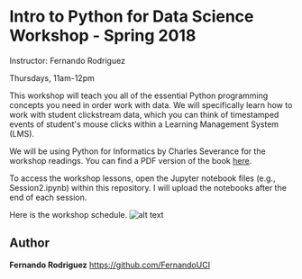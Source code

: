
# Intro to Python for Data Science Workshop - Spring 2018
Instructor: Fernando Rodriguez

Thursdays, 11am-12pm


This workshop will teach you all of the essential Python programming concepts you need in order work with data. We will specifically learn how to work with student clickstream data, which you can think of timestamped events of student's mouse clicks within a Learning Management System (LMS).

We will be using Python for Informatics by Charles Severance for the workshop readings. 
You can find a PDF version of the book <a href="http://www.pythonlearn.com/book_270.pdf" target="_blank">here</a>.

To access the workshop lessons, open the Jupyter notebook files (e.g., Session2.ipynb) within this repository. I will upload the notebooks after the end of each session. 

Here is the workshop schedule.
![alt text](https://github.com/FernandoUCI/Python-for-Data-Science-Workshop/blob/master/images/schedule.png)



## Author

**Fernando Rodriguez** https://github.com/FernandoUCI



